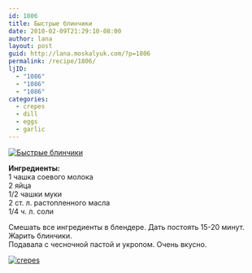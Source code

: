 ```yaml
---
id: 1806
title: Быстрые блинчики
date: 2010-02-09T21:29:10-08:00
author: lana
layout: post
guid: http://lana.moskalyuk.com/?p=1806
permalink: /recipe/1806/
ljID:
  - "1086"
  - "1086"
  - "1086"
categories:
  - crepes
  - dill
  - eggs
  - garlic
---
```

<a class="flickr-image alignnone" title="Быстрые блинчики" href="http://www.flickr.com/photos/67405678@N00/4345466340/" target="_blank"><img src="http://farm3.static.flickr.com/2740/4345466340_d12066fd88.jpg" alt="Быстрые блинчики" /></a>

**Ингредиенты:**  
1 чашка соевого молока  
2 яйца  
1/2 чашки муки  
2 ст. л. растопленного масла  
1/4 ч. л. соли

Смешать все ингредиенты в блендере. Дать постоять 15-20 минут. Жарить блинчики.  
Подавала с чесночной пастой и укропом. Очень вкусно.

<a class="flickr-image alignnone" title="crepes" href="http://www.flickr.com/photos/67405678@N00/4344726765/" target="_blank"><img src="http://farm5.static.flickr.com/4067/4344726765_01aac0b636.jpg" alt="crepes" /></a>